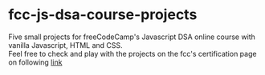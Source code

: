 # fcc-js-dsa-course-projects
Five small projects for freeCodeCamp's Javascript DSA online course with vanilla Javascript, HTML and CSS. <br>
Feel free to check and play with the projects on the fcc's certification page on following [link](https://www.freecodecamp.org/certification/BabisM/javascript-algorithms-and-data-structures-v8)
